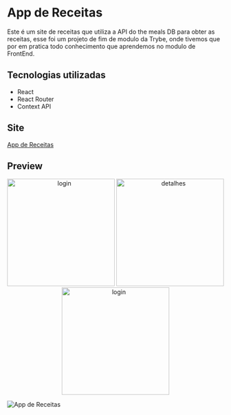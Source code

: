 # App de Receitas

Este é um site de receitas que utiliza a API do the meals DB para obter as receitas, esse foi um projeto de fim de modulo da Trybe, onde tivemos que por em pratica todo conhecimento que aprendemos no modulo de FrontEnd.

## Tecnologias utilizadas
 - React
 - React Router
 - Context API
## Site
[App de Receitas](https://ply3r.github.io/recipes-app/)

## Preview

<div align="center">
  <img width="250" alt="login" src="https://user-images.githubusercontent.com/68698781/149575507-76c98459-9cf3-4172-a89d-5e233918b272.png" />
  <img width="250" alt="detalhes" src="https://user-images.githubusercontent.com/68698781/149575650-7df73e13-1fd8-4e58-bda0-f9facc8fa717.png" />
  <img width="250" alt="login" src="https://user-images.githubusercontent.com/68698781/149587444-ab0b45f7-4ca6-46e2-9e04-1541bb5b7297.png" />
</div>

![App de Receitas](https://user-images.githubusercontent.com/68698781/148415360-ebf3803e-39d2-49c8-8f6e-fdf3db6ae265.png)
